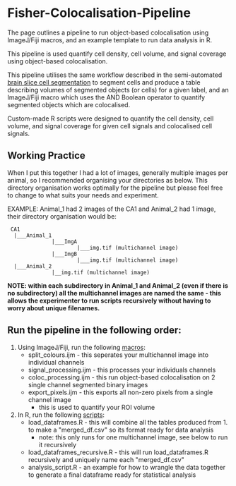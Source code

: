 # Fisher-Colocalisation-Pipeline
The page outlines a pipeline to run object-based colocalisation using ImageJ/Fiji macros, and an example template to run data analysis in R.

This pipeline is used quantify cell density, cell volume, and signal coverage using object-based colocalisation.

This pipeline utilises the same workflow described in the semi-automated [brain slice cell segmentation](https://github.com/phillipmuza/Fisher-ABSOC-Cell-Counting-Pipeline/tree/main/cell_segmentation) to segment cells and produce a table describing volumes of segmented objects (or cells) for a given label, and an ImageJ/Fiji macro which uses the AND Boolean operator to quantify segmented objects which are colocalised. 

Custom-made R scripts were designed to quantify the cell density, cell volume, and signal coverage for given cell signals and colocalised cell signals.

## Working Practice 
When I put this together I had a lot of images, generally multiple images per animal, so I recommended organising your directories as below. This directory organisation works optimally for the pipeline but please feel free to change to what suits your needs and experiment. 

EXAMPLE: Animal_1 had 2 images of the CA1 and Animal_2 had 1 image, their directory organisation would be:
```
 CA1
  |___Animal_1
              |___ImgA
                      |___img.tif (multichannel image)
              |___ImgB
                      |___img.tif (multichannel image)
  |___Animal_2
              |__img.tif (multichannel image)
```              
**NOTE: within each subdirectory in Animal_1 and Animal_2 (even if there is no subdirectory) all the multichannel images are named the same - this allows the experimenter to run scripts recursively without having to worry about unique filenames.**

## Run the pipeline in the following order:
  1.  Using ImageJ/Fiji, run the following [macros](ImageJ_Macros/):
      - split_colours.ijm - this seperates your multichannel image into individual channels
      - signal_processing.ijm - this processes your individuals channels
      - coloc_processing.ijm - this run object-based colocalisation on 2 single channel segmented binary images
      - export_pixels.ijm - this exports all non-zero pixels from a single channel image 
         - this is used to quantify your ROI volume
  2. In R, run the following [scripts](R_scripts/):
      - load_dataframes.R - this will combine all the tables produced from 1. to make a "merged_df.csv" so its format ready for data analysis
          - note: this only runs for one multichannel image, see below to run it recursively
      - load_dataframes_recursive.R - this will run load_dataframes.R recursively and uniquely name each "merged_df.csv"
      - analysis_script.R - an example for how to wrangle the data together to generate a final dataframe ready for statistical analysis 
      

